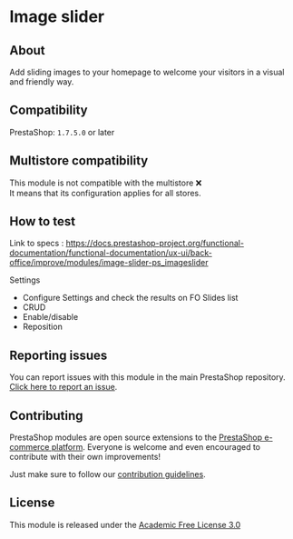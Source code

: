 # Image slider

## About

Add sliding images to your homepage to welcome your visitors in a visual and friendly way.

## Compatibility

PrestaShop: `1.7.5.0` or later

## Multistore compatibility

This module is not compatible with the multistore :x: <br/>
It means that its configuration applies for all stores.

## How to test

Link to specs : https://docs.prestashop-project.org/functional-documentation/functional-documentation/ux-ui/back-office/improve/modules/image-slider-ps_imageslider

Settings
- Configure Settings and check the results on FO
Slides list
- CRUD
- Enable/disable
- Reposition

## Reporting issues

You can report issues with this module in the main PrestaShop repository. [Click here to report an issue][report-issue]. 

## Contributing

PrestaShop modules are open source extensions to the [PrestaShop e-commerce platform][prestashop]. Everyone is welcome and even encouraged to contribute with their own improvements!

Just make sure to follow our [contribution guidelines][contribution-guidelines].

## License

This module is released under the [Academic Free License 3.0][AFL-3.0] 

[report-issue]: https://github.com/PrestaShop/PrestaShop/issues/new/choose
[prestashop]: https://www.prestashop.com/
[contribution-guidelines]: https://devdocs.prestashop.com/1.7/contribute/contribution-guidelines/project-modules/
[AFL-3.0]: https://opensource.org/licenses/AFL-3.0
